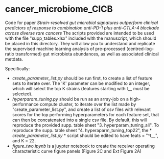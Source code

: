 # cancer_microbiome_CICB

Code for paper *Strain-resolved gut microbial signatures outperform clinical predictors of response to combination anti-PD-1 plus anti-CTLA-4 blockade across diverse rare cancers*
The scripts provided are intended to be used with the file "supp_tables.xlsx" included with the manuscript, which should be placed in this directory. They will allow you to understand and replicate the supervised machine learning analysis of pre-processed (centred-log-ratio transformed) gut microbiota abundances, as well as associated clinical metdata.

Specifically:
- *create_parameter_list.py* should be run first, to create a list of feature sets to iterate over. The 'K' parameter can be modified to an integer, which will select the top K strains (features starting with t__ must be selected).
- *hyperparam_tuning.py* should be run as an array-job on a high-performance compute cluster, to iterate over the list made by "create_parameter_list.py", and create a list of csv files with relevant scores for the top performing hyperparameters for each feature set, that can then be concatenated into a single csv file. By default, this will reproduce the provided supp. table sheet "3. hyperparam_tuning_all". 
To reproduce the supp. table sheet "4. hyperaparm_tuning_top22", the * *create_parameter_list.py* * script should be edited to have feats = "^t__", and K = 22.
- *figure_two.ipynb* is a juypter notebook to create the receiver operating characteristic curve figure panels (Figure 2C and Ext Figure 2A)
